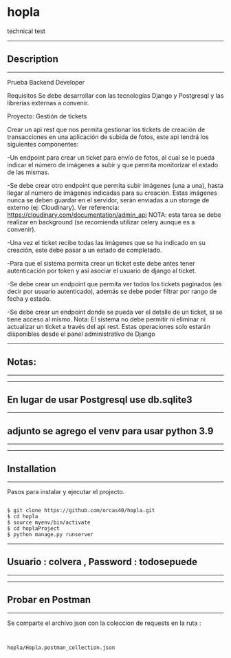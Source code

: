 # hopla
technical test

***
## Description
***
Prueba Backend Developer

Requisitos
Se debe desarrollar con las tecnologías Django y Postgresql y las librerías externas a convenir.

Proyecto: Gestión de tickets

Crear un api rest que nos permita gestionar los tickets de creación de transacciones en una aplicación de
subida de fotos, este api tendrá los siguientes componentes:

-Un endpoint para crear un ticket para envío de fotos, al cual se le pueda indicar el número de
imágenes a subir y que permita monitorizar el estado de las mismas.

-Se debe crear otro endpoint que permita subir imágenes (una a una), hasta llegar al número de
imágenes indicadas para su creación. Estas imágenes nunca se deben guardar en el servidor,
serán enviadas a un storage de externo (ej: Cloudinary). Ver referencia:
https://cloudinary.com/documentation/admin_api
NOTA: esta tarea se debe realizar en background (se recomienda utilizar celery aunque es a
convenir).

-Una vez el ticket recibe todas las imágenes que se ha indicado en su creación, este debe
pasar a un estado de completado.

-Para que el sistema permita crear un ticket este debe antes tener autenticación por token y
así asociar el usuario de django al ticket.

-Se debe crear un endpoint que permita ver todos los tickets paginados (es decir por usuario
autenticado), además se debe poder filtrar por rango de fecha y estado.

-Se debe crear un endpoint donde se pueda ver el detalle de un ticket, si se tiene acceso al
mismo.
Nota: El sistema no debe permitir ni eliminar ni actualizar un ticket a través del api rest. Estas
operaciones solo estarán disponibles desde el panel administrativo de Django

***
## Notas:
***
*** 
## En lugar de usar Postgresql use db.sqlite3
***
## adjunto se agrego el venv para usar python 3.9
***

***
## Installation
***
Pasos para instalar y ejecutar el projecto.
```

$ git clone https://github.com/orcas40/hopla.git
$ cd hopla
$ source myenv/bin/activate
$ cd hoplaProject
$ python manage.py runserver
```

***
## Usuario : colvera , Password : todosepuede
***

***
## Probar en Postman
***
Se comparte el archivo json con la coleccion de requests en la ruta : 
```


hopla/Hopla.postman_collection.json
```


